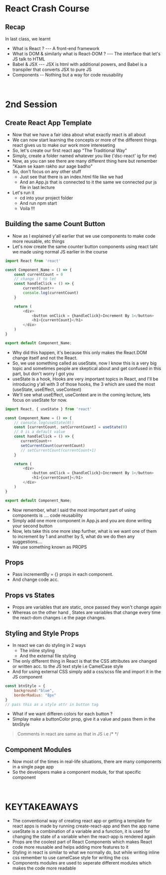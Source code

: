 # React Crash Course
## Recap
In last class, we learnt
* What is React ? --- A front-end framework
* What is DOM & similarly what is React-DOM ? --- The interface that let's JS talk to HTML
* Babel & JSX --- JSX is html with additional powers, and Babel is a transpiler that converts JSX to pure JS
* Components -- Nothing but a way for code reusability

<br>

# 2nd Session
## Create React App Template
* Now that we have a fair idea about what exactly react is all about
* We can now start learning the concepts or more of the different things react gives us to make our work more intereseting
* So, let's create our first react app "The Traditional Way"
* Simply, create a folder named whatever you like ('dsc-react' ig for me)
* Now, as you can see there are many different thing here but remember "Kaam se kaam rakho aur aage badho"
* So, don't focus on any other stuff
    * Just see that there is an index.html file like we had
    * And an App.js that is connected to it the same we connected pur js file in last lecture
* Let's run it
    * cd into your project folder
    * And run npm start
    * Voila !!!

## Building the same Count Button
* Now as I explained y'all earlier that we use components to make code more reusable, etc things
* Let's now create the same counter button components using react taht we made using normal JS earlier in the course
```javascript
import React from 'react'

const Component_Name = () => {
    const currentCount = 0
    // change it to let
    const handleClick = () => {
        currentCount++
        console.log(currentCount)
    }

    return (
        <div>
            <button onClick = {handleClick}>Increment By 1</button>
            <h1>{currentCount}</h1>
        </div>
    )
}

export default Component_Name;
```
* Why did this happen, it's because this only makes the React.DOM change itself and not the React.
* So, we use something called as useState, now I know this is a very big topic and sometimes people are skeptical about and get confused in this part, but don't worry I got you
* useState is a hook, Hooks are very important topics in React, and I'll be introducing y'all with 3 of those hooks, the 3 which are used the most (useState, useEffect, useContext)
* We'll see what useEffect, useContext are in the coming lecture, lets focus on useState for now.
```javascript
import React, { useState } from 'react'

const Component_Name = () => {
    // console.log(useState(0))
    const [currentCount, setCurrentCount] = useState(0)
    // 0 is a default value
    const handleClick = () => {
       currentCount++
       setCurrentCount(currentCount)
       // setCurrentCount(currentCount+1)
    }

    return (
        <div>
            <button onClick = {handleClick}>Increment By 1</button>
            <h1>{currentCount}</h1>
        </div>
    )
}

export default Component_Name;
```
* Now remember, what I said the most important part of using components is .... code reusability
* Simply add one more component in App.js and you are done writing your second button
* Now, lets take this one more step further, what is we want one of them to increment by 1 and another by 5, what do we do then any suggestions....
* We use something known as PROPS

## Props
* Pass incrementBy = {} props in each component.
* And change code acc.

## Props vs States
* Props are variables that are static, once passed they won't change again
* Whereas on the other hand , States are variables that change every time the react-dom changes i.e the page changes.

## Styling and Style Props
* In react we can do styling in 2 ways
    * The inline styling
    * And the external file styling
* The only different thing in React is that the CSS attributes are changed or written acc. to the JS text style i.e CamelCase style
* And for using external CSS simply add a css/scss file and import it in the JS component
```javascript
const btnStyle = {
    background:"blue",
    borderRadius: "8px"
}
// pass this as a style attr in button tag
```
* What if we want differen colors for each button ?
* Simplay make a buttonColor prop, give it a value and pass them in the btnStyle
> Comments in react are same as that in JS i.e /* */

## Component Modules
* Now most of the times in real-life situations, there are many components in a single page app
* So the developers make a component module, for that specific component

<br>

# KEYTAKEAWAYS
* The conventional way of creating react app or getting a template for react apps is made by running create-react-app and then the app name
* useState is a combination of a variable and a function, it is used for changing the state of a variable when the react-app is rendered again
* Props are the coolest part of React Components which makes React code more reusable and helps adding more features to it
* Styling in react is similar to what we normally do, but while writing inline css remember to use camelCase style for writing the css
* Components modules are used to seperate different modules which makes the code more readable
